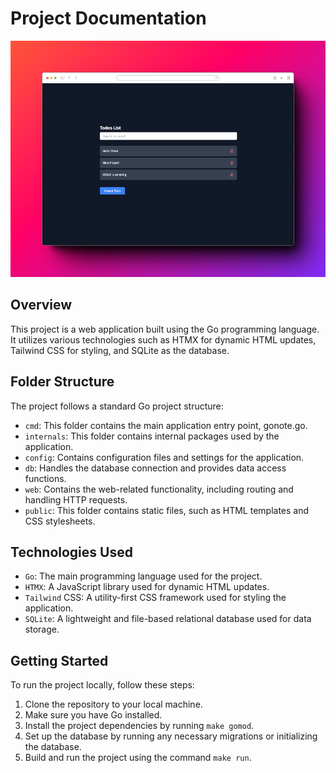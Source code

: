 # Project Documentation

![Screenshot](290shots_so.png)

## Overview

This project is a web application built using the Go programming language. It utilizes various technologies such as HTMX for dynamic HTML updates, Tailwind CSS for styling, and SQLite as the database.

## Folder Structure

The project follows a standard Go project structure:

- `cmd`: This folder contains the main application entry point, gonote.go.
- `internals`: This folder contains internal packages used by the application.
- `config`: Contains configuration files and settings for the application.
- `db`: Handles the database connection and provides data access functions.
- `web`: Contains the web-related functionality, including routing and handling HTTP requests.
- `public`: This folder contains static files, such as HTML templates and CSS stylesheets.

## Technologies Used

- `Go`: The main programming language used for the project.
- `HTMX`: A JavaScript library used for dynamic HTML updates.
- `Tailwind` CSS: A utility-first CSS framework used for styling the application.
- `SQLite`: A lightweight and file-based relational database used for data storage.

## Getting Started

To run the project locally, follow these steps:

1. Clone the repository to your local machine.
2. Make sure you have Go installed.
3. Install the project dependencies by running `make gomod`.
4. Set up the database by running any necessary migrations or initializing the database.
5. Build and run the project using the command `make run`.
